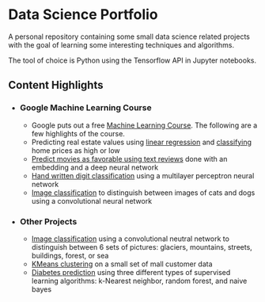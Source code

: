 # Data Science Portfolio
A personal repository containing some small data science related projects with the goal of learning some interesting techniques and algorithms.

The tool of choice is Python using the Tensorflow API in Jupyter notebooks.

## Content Highlights

- ### Google Machine Learning Course

	- Google puts out a free [Machine Learning Course](https://developers.google.com/machine-learning/crash-course/).  The following are a few highlights of the course.
	- Predicting real estate values using [linear regression](https://github.com/dhensle/dabbles-in-ML/blob/master/google_course/feature_engineering.ipynb) and [classifying](https://github.com/dhensle/dabbles-in-ML/blob/master/google_course/classification.ipynb) home prices as high or low
	- [Predict movies as favorable using text reviews](https://github.com/dhensle/dabbles-in-ML/blob/master/google_course/sparse_data_and_embeddings.ipynb) done with an embedding and a deep neural network
	- [Hand written digit classification](https://github.com/dhensle/dabbles-in-ML/blob/master/google_course/multi-class_classification_digits.ipynb) using a multilayer perceptron neural network
	- [Image classification](https://github.com/dhensle/dabbles-in-ML/blob/master/google_course/CatsvsDogs.ipynb) to distinguish between images of cats and dogs using a convolutional neural network

- ### Other Projects
	
	- [Image classification](https://github.com/dhensle/dabbles-in-ML/blob/master/intel_image_classification/intel_image_classification.ipynb) using a convolutional neutral network to distinguish between 6 sets of pictures: glaciers, mountains, streets, buildings, forest, or sea
	- [KMeans clustering](https://github.com/dhensle/dabbles-in-ML/blob/master/mall_customer/mall_customer_clustering.ipynb) on a small set of mall customer data
	- [Diabetes prediction](https://github.com/dhensle/dabbles-in-ML/blob/master/diabetes/diabetes-classifier.ipynb) using three different types of supervised learning algorithms: k-Nearest neighbor, random forest, and naive bayes

